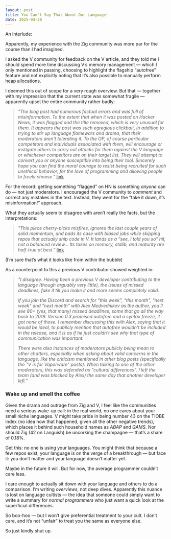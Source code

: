 ```yaml
---
layout: post
title: You Can't Say That About Our Language!
date: 2025-04-28
---
```

An interlude:

Apparently, my experience with the Zig community was more par for the course than I had imagined.

I asked the V community for feedback on the V article, and they told me I should spend more time discussing V’s memory management — which I only mentioned in passing, choosing to highlight the flagship “autofree” feature and not explicitly noting that it’s also possible to manually perform heap allocations.

I deemed this out of scope for a very rough overview. But that — together with my impression that the current state was somewhat fragile — apparently upset the entire community rather badly:

> *"The blog post had numerous factual errors and was full of misinformation. To the extent that when it was posted on Hacker News, it was flagged and the title removed, which is very unusual for them. It appears the post was such egregious clickbait, in addition to trying to stir up language flamewars and drama, that their moderators aren't tolerating it. To the OP, of course particular competitors and individuals associated with them, will encourage or instigate others to carry out attacks for them against the V language or whichever competitors are on their target list. They will attempt to convert you or anyone susceptible into being their tool. Sincerely hope you can find the moral courage to resist being recruited for such unethical behavior, for the love of programming and allowing people to freely choose."* [link](https://www.reddit.com/r/programming/comments/1kp6w36/comment/mt3t77t/)

For the record: getting something “flagged” on HN is something *anyone* can do — not just moderators. I encouraged the V community to *comment* and correct any mistakes in the text. Instead, they went for the “take it down, it’s misinformation!” approach.

What they actually seem to disagree with aren’t really the facts, but the interpretations:

> *"This piece cherry-picks misfires, ignores the last couple years of solid momentum, and pads its case with biased jabs while skipping repos that actually ship code in V. It lands as a “see, I told you so” hit, not a balanced review... Its takes on memory, stdlib, and maturity are half-true at best."* [link](https://news.ycombinator.com/item?id=44017739)

(I’m sure that’s what it looks like from within the bubble)

As a counterpoint to this a previous V contributor showed weighted in:

> *"I disagree. Having been a previous V developer contributing to the language (though arguably very little), the issues of missed deadlines, fake it till you make it and more seems completely valid.*
>   
> *If you join the Discord and search for "this week", "this month", "next week" and "next month" with Alex Medvednikov as the author, you'll see 80+ (yes, that many) missed deadlines, some that go all the way back to 2019.
Version 0.3 promised autofree and a syntax freeze, it got none of those. I remember discussing this with Alex, saying that it would be ideal, to publicly mention that autofree wouldn't be included in the release, and it is as if he just couldn't see why that type of communication was important.*
>   
> *There were also instances of moderators publicly being mean to other chatters, _especially_ when asking about valid concerns in the language, like the criticism mentioned in other blog posts (specifically the "V is for Vaporware" posts). When talking to one of the other moderators, this was defended as "cultural differences".
I left the team (and was blocked by Alex) the same day that another developer left."*

### Wake up and smell the coffee

Given the drama and outrage from Zig and V, I feel like the communities need a serious wake-up call: in the real world, no one cares about your small niche languages. V might take pride in being number 43 on the TIOBE index (no idea how that happened, given all the other negative trends), which places it behind such household names as *ABAP* and *GAMS*. Nor should Zig (42 on Languish) be uncorking the champagne — that’s a share of 0.18%.

Get this: no one is using your languages. You might think that because a few repos exist, your language is on the verge of a breakthrough — but face it: you don’t matter and your language doesn’t matter yet.

Maybe in the future it will. But for now, the average programmer couldn’t care less.

I care enough to actually sit down with your language and others to do a comparison. I’m writing *overviews*, not deep dives. Apparently this nuance is lost on language cultists — the idea that someone could simply want to write a summary for *normal programmers* who just want a quick look at the superficial differences.

So boo-hoo — but I won’t give preferential treatment to your cult. I don’t care, and it’s not “unfair” to treat you the same as everyone else.

So just kindly shut up.
